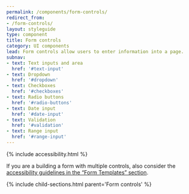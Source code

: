 ```yaml
---
permalink: /components/form-controls/
redirect_from:
- /form-controls/
layout: styleguide
type: component
title: Form controls
category: UI components
lead: Form controls allow users to enter information into a page.
subnav:
- text: Text inputs and area
  href: '#text-input'
- text: Dropdown
  href: '#dropdown'
- text: Checkboxes
  href: '#checkboxes'
- text: Radio buttons
  href: '#radio-buttons'
- text: Date input
  href: '#date-input'
- text: Validation
  href: '#validation'
- text: Range input
  href: '#range-input'
---
```


{% include accessibility.html %}

<p>If you are a building a form with multiple controls, also consider the <a href="{{ site.baseurl }}/form-templates/">accessibility guidelines in the “Form Templates” section</a>.</p>

{% include child-sections.html parent='Form controls' %}
